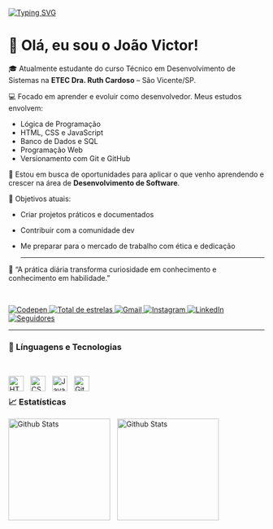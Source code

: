 [![Typing SVG](https://readme-typing-svg.herokuapp.com/?color=4169E1&size=35&center=true&vCenter=true&width=1000&lines=OLÁ;Seja+bem+vindo+ao+meu+perfil)](https://git.io/typing-svg)

# 👋 Olá, eu sou o João Victor!

🎓 Atualmente estudante do curso Técnico em Desenvolvimento de Sistemas na **ETEC Dra. Ruth Cardoso** – São Vicente/SP.

💻 Focado em aprender e evoluir como desenvolvedor. Meus estudos envolvem:
- Lógica de Programação
- HTML, CSS e JavaScript
- Banco de Dados e SQL
- Programação Web
- Versionamento com Git e GitHub

🚀 Estou em busca de oportunidades para aplicar o que venho aprendendo e crescer na área de **Desenvolvimento de Software**.

📌 Objetivos atuais:
- Criar projetos práticos e documentados
- Contribuir com a comunidade dev
- Me preparar para o mercado de trabalho com ética e dedicação

  ---

🧠 “A prática diária transforma curiosidade em conhecimento e conhecimento em habilidade.”

<br/>

<p align="left">
    <a href="https://codepen.io/jvictorlima">
        <img
            alt="Codepen"
            title="Conta do Codepen"
            src="https://img.shields.io/badge/Codepen-000000?style=for-the-badge&logo=codepen&logoColor=white"
         /> 
    <a href="https://github.com/jovilima?tab=repositories&sort=stargazers">
        <img 
            alt="Total de estrelas" 
            title="Total de estrelas GitHub" 
            src="https://custom-icon-badges.demolab.com/github/stars/jovilima?color=55960c&style=for-the-badge&labelColor=488207&logo=star&label=estrelas"
        />
    </a>  
    <a href="https://mailto:jovilimadev1999@gmail.com">
        <img
            alt="Gmail"
            title="Conta do Gmail"
            src="https://img.shields.io/badge/Gmail-D14836?style=for-the-badge&logo=gmail&logoColor=white"
         /> 
    <a href="https://www.instagram.com/jv._lima/">
        <img
            alt="Instagram"
            title="Conta do Instagram"
            src="https://img.shields.io/badge/Instagram-%23E4405F.svg?style=for-the-badge&logo=Instagram&logoColor=white"
        /> 
    <a href="https://www.linkedin.com/in/jvlimadev99/">
        <img 
            alt="LinkedIn" 
            title="Conta do LinkedIn" 
            src="https://img.shields.io/badge/LinkedIn-0077B5?style=for-the-badge&logo=linkedin&logoColor=white)](https://www.linkedin.com/in/jvlimadev99/"
        />
    </a>
    <a href="https://github.com/jvlimadev99?tab=followers">
        <img 
            alt="Seguidores" 
            title="Me siga no GitHub" 
            src="https://custom-icon-badges.demolab.com/github/followers/jovilima?color=236ad3&labelColor=1155ba&style=for-the-badge&logo=github&label=Seguidores&logoColor=white"
        />
    </a>
</p> 
      
---

<h3>🤖 Línguagens e Tecnologias</h3>

<br/>

<img 
    align="left" 
    alt="HTML"
    title="HTML" 
    width="30px" 
    style="padding-right: 10px;" 
    src="https://cdn.jsdelivr.net/gh/devicons/devicon@latest/icons/html5/html5-original.svg" 
/>
<img 
    align="left" 
    alt="CSS" 
    title="CSS"
    width="30px" 
    style="padding-right: 10px;" 
    src="https://cdn.jsdelivr.net/gh/devicons/devicon@latest/icons/css3/css3-original.svg" 
/>
<img 
    align="left" 
    alt="JavaScript" 
    title="JavaScript"
    width="30px" 
    style="padding-right: 10px;" 
    src="https://cdn.jsdelivr.net/gh/devicons/devicon@latest/icons/javascript/javascript-original.svg" 
/>
<img 
    align="left" 
    alt="Git" 
    title="Git"
    width="30px" 
    style="padding-right: 10px;" 
    src="https://cdn.jsdelivr.net/gh/devicons/devicon@latest/icons/git/git-original.svg" 
/>

<br/>

<h3>📈 Estatísticas </h3>

<p>
  <img
    aling="left"
    alt="Github Stats"
    height="200"
    style="padding-right: 10px;"
    src="https://github-readme-stats.vercel.app/api?username=jovilima&show_icons=true&include_all_commits=true&locale=pt-br"
  />
  <img
    aling="left"
    alt="Github Stats"
    height="200"
    style="padding-right: 10px;"
    src="https://github-readme-stats.vercel.app/api/top-langs/?username=jovilima&layout=compact&custom_title=Tecnologias&langs_count=9""
  />
</p>

<!--Adicionando o Snake no readme
<picture align="center">
  <source media="(prefers-color-scheme: dark)" srcset="https://raw.githubusercontent.com/jovilima/jovilima/output/github-contribution-grid-snake-dark.svg">
  <source media="(prefers-color-scheme: light)" srcset="https://raw.githubusercontent.com/jovilima/jovilima/output/github-contribution-grid-snake-dark.svg">
  <img align="center" alt="github contribution grid snake animation" src="https://raw.githubusercontent.com/jovilima/jovilima/output/github-contribution-grid-snake.svg">
</picture>

 Adicionando contador de visitas ao perfil 

<div align="center">
  <br>
  <p align="centre"><b>Visitors Count</b></p>  
  <p align="center"><img align="center" src="https://profile-counter.glitch.me/{jovilima}/count.svg" /></p> 
  <br>
</div>
-->
